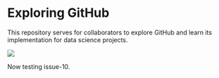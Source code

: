 # Exploring GitHub  
This repository serves for collaborators to explore GitHub and learn its implementation for data science projects.  

![](https://y26uq11r8xr1zyp0d3inciqv-wpengine.netdna-ssl.com/wp-content/uploads/2019/10/35-1-1024x597.jpg)

Now testing issue-10.